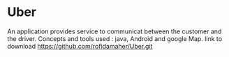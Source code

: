 # Uber
An application provides service to communicat between the customer and the driver.
Concepts and tools used : java, Android and google Map.
 link to download https://github.com/rofidamaher/Uber.git
